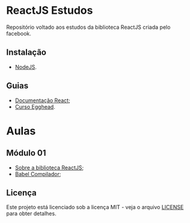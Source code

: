 # ReactJS Estudos

Repositório voltado aos estudos da biblioteca ReactJS criada pelo facebook.

## Instalação

* [NodeJS](https://nodejs.org/en).

## Guias

* [Documentação React](https://reactjs.org/docs);
* [Curso Egghead](https://egghead.io/courses/the-beginner-s-guide-to-reactjs).

# Aulas

## Módulo 01

* [Sobre a biblioteca ReactJS](lessons/m01/sobre-biblioteca-reactjs.md);
* [Babel Compilador](lessons/m01/babel-compilador.md);

## Licença

Este projeto está licenciado sob a licença MIT - veja o arquivo [LICENSE](LICENSE) para obter detalhes.